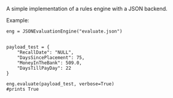 A simple implementation of a rules engine with a JSON backend.

Example:

```
eng = JSONEvaluationEngine("evaluate.json")


payload_test = {
    "RecallDate": "NULL",
    "DaysSincePlacement": 75,
    "MoneyInTheBank": 509.0,
    "DaysTillPayDay": 22
}

eng.evaluate(payload_test, verbose=True)
#prints True
```